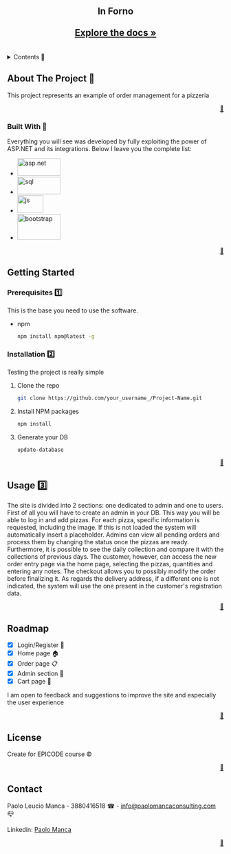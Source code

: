 
<div align="center">
  <h2 align="center">
    In Forno
    <br />
    <br />
    <a href="https://github.com/Paolomanca90/Pizzeria-In-Forno"><strong>Explore the docs »</strong></a>
  </h2>
</div>

<br />

<!-- TABLE OF CONTENTS -->
<details>
  <summary>Contents 📑</summary>
  <ol>
    <li>
      <a href="#about">About The Project</a>
      <ul>
        <li><a href="#built">Built With</a></li>
      </ul>
    </li>
    <li>
      <a href="#getting-started">Getting Started</a>
      <ul>
        <li><a href="#prerequisites">Prerequisites</a></li>
        <li><a href="#installation">Installation</a></li>
      </ul>
    </li>
    <li><a href="#usage">Usage</a></li>
    <li><a href="#roadmap">Roadmap</a></li>
    <li><a href="license">License</a></li>
    <li><a href="#contact">Contact</a></li>
  </ol>
</details>



<!-- ABOUT THE PROJECT -->
## About The Project 💼 <span id="about"></span>

This project represents an example of order management for a pizzeria

<p align="right"><a href="#top">🔼</a></p>



### Built With 🧱 <span id="built"></span>

Everything you will see was developed by fully exploiting the power of ASP.NET and its integrations. Below I leave you the complete list:

<ul>
  <li>
    <a href="https://dotnet.microsoft.com/pt-br/learn/aspnet/what-is-aspnet">
    <img src="https://www.easyask.com/wp-content/uploads/2019/02/asp.net-logo-MSA-Technosoft.png" alt="asp.net"              width="100" height="40">
  </a>
  </li>
  <li>
    <a href="https://www.microsoft.com/en-us/sql-server/sql-server-downloads">
    <img src="https://www.cbssolutions.co.uk/wp-content/uploads/2016/07/1768.sql_logo.png" alt="sql"              width="100" height="40">
  </a>
  </li>
  <li>
    <a href="https://www.javascript.com/">
    <img src="https://logowik.com/content/uploads/images/3799-javascript.jpg" alt="js" width="60" height="40">
  </a>
  </li>
  <li>
    <a href="https://getbootstrap.com/docs/5.3/getting-started/introduction/">
    <img src="https://logovectorseek.com/wp-content/uploads/2019/10/bootstrap-logo-vector.png" alt="bootstrap"              width="100" height="60">
  </a>
  </li>
</ul>


<p align="right"><a href="#top">🔼</a></p>



<!-- GETTING STARTED -->
## Getting Started



### Prerequisites 1️⃣ <span id="prerequisites"></span>

This is the base you need to use the software.
* npm
  ```sh
  npm install npm@latest -g
  ```

### Installation 2️⃣ <span id="installation"></span>

Testing the project is really simple

1. Clone the repo
   ```sh
   git clone https://github.com/your_username_/Project-Name.git
   ```
2. Install NPM packages
   ```sh
   npm install
   ```
3. Generate your DB
   ```sh
   update-database
   ```


<p align="right"><a href="#top">🔼</a></p>



<!-- USAGE EXAMPLES -->
## Usage 3️⃣ <span id="usage"></span>

The site is divided into 2 sections: one dedicated to admin and one to users.
First of all you will have to create an admin in your DB. This way you will be able to log in and add pizzas.
For each pizza, specific information is requested, including the image. If this is not loaded the system will automatically insert a placeholder.
Admins can view all pending orders and process them by changing the status once the pizzas are ready. Furthermore, it is possible to see the daily collection and compare it with the collections of previous days.
The customer, however, can access the new order entry page via the home page, selecting the pizzas, quantities and entering any notes.
The checkout allows you to possibly modify the order before finalizing it. As regards the delivery address, if a different one is not indicated, the system will use the one present in the customer's registration data.

<p align="right"><a href="#top">🔼</a></p>



<!-- ROADMAP -->
## Roadmap

- [x] Login/Register 🔐
- [x] Home page 🏠
- [x] Order page 📋
- [x] Admin section 🔑
- [x] Cart page 🛒

I am open to feedback and suggestions to improve the site and especially the user experience

<p align="right"><a href="#top">🔼</a></p>



<!-- LICENSE -->
## License

Create for EPICODE course ©

<p align="right"><a href="#top">🔼</a></p>



<!-- CONTACT -->
## Contact

Paolo Leucio Manca - 3880416518 ☎ - <a href="mailto:info@paolomancaconsulting.com">info@paolomancaconsulting.com</a> 📪

Linkedin: <a href="https://www.linkedin.com/in/paolo-manca-developer/">Paolo Manca</a>

<p align="right"><a href="#top">🔼</a></p>

